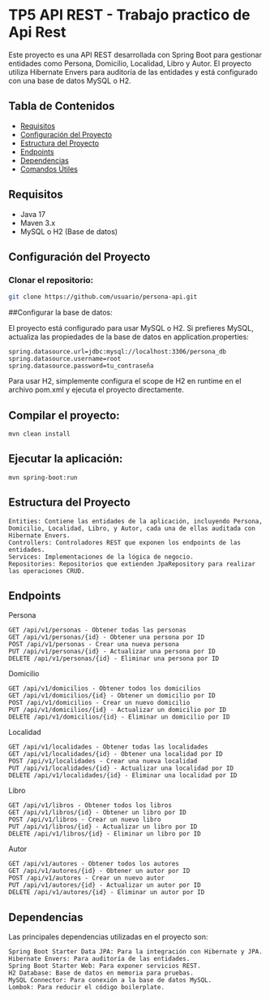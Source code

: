 # TP5 API REST - Trabajo practico de Api Rest

Este proyecto es una API REST desarrollada con Spring Boot para gestionar entidades como Persona, Domicilio, Localidad, Libro y Autor. El proyecto utiliza Hibernate Envers para auditoría de las entidades y está configurado con una base de datos MySQL o H2.

## Tabla de Contenidos

- [Requisitos](#requisitos)
- [Configuración del Proyecto](#configuración-del-proyecto)
- [Estructura del Proyecto](#estructura-del-proyecto)
- [Endpoints](#endpoints)
- [Dependencias](#dependencias)
- [Comandos Útiles](#comandos-útiles)

## Requisitos

- Java 17
- Maven 3.x
- MySQL o H2 (Base de datos)

## Configuración del Proyecto

### Clonar el repositorio:

```bash
git clone https://github.com/usuario/persona-api.git

```
##Configurar la base de datos:

El proyecto está configurado para usar MySQL o H2. Si prefieres MySQL, actualiza las propiedades de la base de datos en application.properties:

    spring.datasource.url=jdbc:mysql://localhost:3306/persona_db
    spring.datasource.username=root
    spring.datasource.password=tu_contraseña

Para usar H2, simplemente configura el scope de H2 en runtime en el archivo pom.xml y ejecuta el proyecto directamente.

## Compilar el proyecto:

    mvn clean install

## Ejecutar la aplicación:

    mvn spring-boot:run

## Estructura del Proyecto

    Entities: Contiene las entidades de la aplicación, incluyendo Persona, Domicilio, Localidad, Libro, y Autor, cada una de ellas auditada con Hibernate Envers.
    Controllers: Controladores REST que exponen los endpoints de las entidades.
    Services: Implementaciones de la lógica de negocio.
    Repositories: Repositorios que extienden JpaRepository para realizar las operaciones CRUD.

## Endpoints
Persona

    GET /api/v1/personas - Obtener todas las personas
    GET /api/v1/personas/{id} - Obtener una persona por ID
    POST /api/v1/personas - Crear una nueva persona
    PUT /api/v1/personas/{id} - Actualizar una persona por ID
    DELETE /api/v1/personas/{id} - Eliminar una persona por ID

Domicilio

    GET /api/v1/domicilios - Obtener todos los domicilios
    GET /api/v1/domicilios/{id} - Obtener un domicilio por ID
    POST /api/v1/domicilios - Crear un nuevo domicilio
    PUT /api/v1/domicilios/{id} - Actualizar un domicilio por ID
    DELETE /api/v1/domicilios/{id} - Eliminar un domicilio por ID

Localidad

    GET /api/v1/localidades - Obtener todas las localidades
    GET /api/v1/localidades/{id} - Obtener una localidad por ID
    POST /api/v1/localidades - Crear una nueva localidad
    PUT /api/v1/localidades/{id} - Actualizar una localidad por ID
    DELETE /api/v1/localidades/{id} - Eliminar una localidad por ID

Libro

    GET /api/v1/libros - Obtener todos los libros
    GET /api/v1/libros/{id} - Obtener un libro por ID
    POST /api/v1/libros - Crear un nuevo libro
    PUT /api/v1/libros/{id} - Actualizar un libro por ID
    DELETE /api/v1/libros/{id} - Eliminar un libro por ID

Autor

    GET /api/v1/autores - Obtener todos los autores
    GET /api/v1/autores/{id} - Obtener un autor por ID
    POST /api/v1/autores - Crear un nuevo autor
    PUT /api/v1/autores/{id} - Actualizar un autor por ID
    DELETE /api/v1/autores/{id} - Eliminar un autor por ID

## Dependencias

Las principales dependencias utilizadas en el proyecto son:

    Spring Boot Starter Data JPA: Para la integración con Hibernate y JPA.
    Hibernate Envers: Para auditoría de las entidades.
    Spring Boot Starter Web: Para exponer servicios REST.
    H2 Database: Base de datos en memoria para pruebas.
    MySQL Connector: Para conexión a la base de datos MySQL.
    Lombok: Para reducir el código boilerplate.













